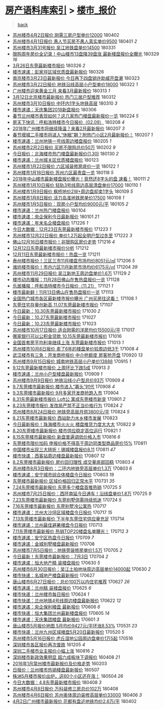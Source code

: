 [房产语料库索引](../../README.md)  > [楼市_报价](楼市_报价.md)
====
> [back](../README.md)

- [苏州楼市4月2日报价 刚需三房户型单价12000](http://jkwz.applinzi.com/ittc/7087272046168114182.html#%E8%8B%8F%E5%B7%9E%E6%A5%BC%E5%B8%824%E6%9C%882%E6%97%A5%E6%8A%A5%E4%BB%B7+%E5%88%9A%E9%9C%80%E4%B8%89%E6%88%BF%E6%88%B7%E5%9E%8B%E5%8D%95%E4%BB%B712000) 180402  
- [苏州楼市4月1日报价 愚人节买房不愚人真实单价9500](http://jkwz.applinzi.com/ittc/7086900732739716112.html#%E8%8B%8F%E5%B7%9E%E6%A5%BC%E5%B8%824%E6%9C%881%E6%97%A5%E6%8A%A5%E4%BB%B7+%E6%84%9A%E4%BA%BA%E8%8A%82%E4%B9%B0%E6%88%BF%E4%B8%8D%E6%84%9A%E4%BA%BA%E7%9C%9F%E5%AE%9E%E5%8D%95%E4%BB%B79500) 180401 *2* 
- [苏州楼市3月31号报价 吴江地铁盘单价14500](http://jkwz.applinzi.com/ittc/7086529583405073414.html#%E8%8B%8F%E5%B7%9E%E6%A5%BC%E5%B8%823%E6%9C%8831%E5%8F%B7%E6%8A%A5%E4%BB%B7+%E5%90%B4%E6%B1%9F%E5%9C%B0%E9%93%81%E7%9B%98%E5%8D%95%E4%BB%B714500) 180331  
- [限购周年房价全记录！中山楼市13盘降39盘涨 最新楼盘报价全曝光](http://jkwz.applinzi.com/ittc/7085954385064756230.html#%E9%99%90%E8%B4%AD%E5%91%A8%E5%B9%B4%E6%88%BF%E4%BB%B7%E5%85%A8%E8%AE%B0%E5%BD%95%EF%BC%81%E4%B8%AD%E5%B1%B1%E6%A5%BC%E5%B8%8213%E7%9B%98%E9%99%8D39%E7%9B%98%E6%B6%A8+%E6%9C%80%E6%96%B0%E6%A5%BC%E7%9B%98%E6%8A%A5%E4%BB%B7%E5%85%A8%E6%9B%9D%E5%85%89) 180329 *16* 
- [3月26日东莞最新楼市报价](http://jkwz.applinzi.com/ittc/7084714848149832720.html#3%E6%9C%8826%E6%97%A5%E4%B8%9C%E8%8E%9E%E6%9C%80%E6%96%B0%E6%A5%BC%E5%B8%82%E6%8A%A5%E4%BB%B7) 180326 *2* 
- [楼市速递：彭家坪区域优质盘最新报价](http://jkwz.applinzi.com/ittc/7084696344394728454.html#%E6%A5%BC%E5%B8%82%E9%80%9F%E9%80%92%EF%BC%9A%E5%BD%AD%E5%AE%B6%E5%9D%AA%E5%8C%BA%E5%9F%9F%E4%BC%98%E8%B4%A8%E7%9B%98%E6%9C%80%E6%96%B0%E6%8A%A5%E4%BB%B7) 180326  
- [南京楼市3月23日最新报价 今日再下四盘销许助威开盘潮](http://jkwz.applinzi.com/ittc/7083782197272380426.html#%E5%8D%97%E4%BA%AC%E6%A5%BC%E5%B8%823%E6%9C%8823%E6%97%A5%E6%9C%80%E6%96%B0%E6%8A%A5%E4%BB%B7+%E4%BB%8A%E6%97%A5%E5%86%8D%E4%B8%8B%E5%9B%9B%E7%9B%98%E9%94%80%E8%AE%B8%E5%8A%A9%E5%A8%81%E5%BC%80%E7%9B%98%E6%BD%AE) 180323  
- [苏州楼市3月22日报价 地铁沿线高层小户型单价18000](http://jkwz.applinzi.com/ittc/7083189279096570890.html#%E8%8B%8F%E5%B7%9E%E6%A5%BC%E5%B8%823%E6%9C%8822%E6%97%A5%E6%8A%A5%E4%BB%B7+%E5%9C%B0%E9%93%81%E6%B2%BF%E7%BA%BF%E9%AB%98%E5%B1%82%E5%B0%8F%E6%88%B7%E5%9E%8B%E5%8D%95%E4%BB%B718000) 180322 *1* 
- [广州楼市迎来黄金三月 来看3月最新报价](http://jkwz.applinzi.com/ittc/7079857154037384208.html#%E5%B9%BF%E5%B7%9E%E6%A5%BC%E5%B8%82%E8%BF%8E%E6%9D%A5%E9%BB%84%E9%87%91%E4%B8%89%E6%9C%88+%E6%9D%A5%E7%9C%8B3%E6%9C%88%E6%9C%80%E6%96%B0%E6%8A%A5%E4%BB%B7) 180313 *1* 
- [3月12日北京楼市最新报价 热门三居户型推荐](http://jkwz.applinzi.com/ittc/7079518444754306054.html#3%E6%9C%8812%E6%97%A5%E5%8C%97%E4%BA%AC%E6%A5%BC%E5%B8%82%E6%9C%80%E6%96%B0%E6%8A%A5%E4%BB%B7+%E7%83%AD%E9%97%A8%E4%B8%89%E5%B1%85%E6%88%B7%E5%9E%8B%E6%8E%A8%E8%8D%90) 180312  
- [苏州楼市3月10日报价 中环内1字头地铁高层](http://jkwz.applinzi.com/ittc/7078735905953416199.html#%E8%8B%8F%E5%B7%9E%E6%A5%BC%E5%B8%823%E6%9C%8810%E6%97%A5%E6%8A%A5%E4%BB%B7+%E4%B8%AD%E7%8E%AF%E5%86%851%E5%AD%97%E5%A4%B4%E5%9C%B0%E9%93%81%E9%AB%98%E5%B1%82) 180310 *3* 
- [楼市速递：天庆集团2018新盘报价](http://jkwz.applinzi.com/ittc/7077251411845055504.html#%E6%A5%BC%E5%B8%82%E9%80%9F%E9%80%92%EF%BC%9A%E5%A4%A9%E5%BA%86%E9%9B%86%E5%9B%A22018%E6%96%B0%E7%9B%98%E6%8A%A5%E4%BB%B7) 180306  
- [春节兰州楼市表现如何？这几家热门楼盘最新报价一览](http://jkwz.applinzi.com/ittc/7073694369846920208.html#%E6%98%A5%E8%8A%82%E5%85%B0%E5%B7%9E%E6%A5%BC%E5%B8%82%E8%A1%A8%E7%8E%B0%E5%A6%82%E4%BD%95%EF%BC%9F%E8%BF%99%E5%87%A0%E5%AE%B6%E7%83%AD%E9%97%A8%E6%A5%BC%E7%9B%98%E6%9C%80%E6%96%B0%E6%8A%A5%E4%BB%B7%E4%B8%80%E8%A7%88) 180224 *5* 
- [房天下快讯：呼和浩特楼市今日报价（02.09）](http://jkwz.applinzi.com/ittc/7067752790032385041.html#%E6%88%BF%E5%A4%A9%E4%B8%8B%E5%BF%AB%E8%AE%AF%EF%BC%9A%E5%91%BC%E5%92%8C%E6%B5%A9%E7%89%B9%E6%A5%BC%E5%B8%82%E4%BB%8A%E6%97%A5%E6%8A%A5%E4%BB%B7%EF%BC%8802.09%EF%BC%89) 180208 *4* 
- [2018年广州楼市将继续降温？来看2月最新报价](http://jkwz.applinzi.com/ittc/7067241034608542726.html#2018%E5%B9%B4%E5%B9%BF%E5%B7%9E%E6%A5%BC%E5%B8%82%E5%B0%86%E7%BB%A7%E7%BB%AD%E9%99%8D%E6%B8%A9%EF%BC%9F%E6%9D%A5%E7%9C%8B2%E6%9C%88%E6%9C%80%E6%96%B0%E6%8A%A5%E4%BB%B7) 180207 *3* 
- [春节增城二手楼市将进入“休眠”期？附热门小区2月最新报价！](http://jkwz.applinzi.com/ittc/7067228411334755335.html#%E6%98%A5%E8%8A%82%E5%A2%9E%E5%9F%8E%E4%BA%8C%E6%89%8B%E6%A5%BC%E5%B8%82%E5%B0%86%E8%BF%9B%E5%85%A5%E2%80%9C%E4%BC%91%E7%9C%A0%E2%80%9D%E6%9C%9F%EF%BC%9F%E9%99%84%E7%83%AD%E9%97%A8%E5%B0%8F%E5%8C%BA2%E6%9C%88%E6%9C%80%E6%96%B0%E6%8A%A5%E4%BB%B7%EF%BC%81) 180207 *1* 
- [楼市速递：兰州地铁一号线周边楼盘报价](http://jkwz.applinzi.com/ittc/7066516201809642513.html#%E6%A5%BC%E5%B8%82%E9%80%9F%E9%80%92%EF%BC%9A%E5%85%B0%E5%B7%9E%E5%9C%B0%E9%93%81%E4%B8%80%E5%8F%B7%E7%BA%BF%E5%91%A8%E8%BE%B9%E6%A5%BC%E7%9B%98%E6%8A%A5%E4%BB%B7) 180205 *1* 
- [苏州楼市2月2日报价 买房不限购总价50万](http://jkwz.applinzi.com/ittc/7065377796560258054.html#%E8%8B%8F%E5%B7%9E%E6%A5%BC%E5%B8%822%E6%9C%882%E6%97%A5%E6%8A%A5%E4%BB%B7+%E4%B9%B0%E6%88%BF%E4%B8%8D%E9%99%90%E8%B4%AD%E6%80%BB%E4%BB%B750%E4%B8%87) 180202 *9* 
- [今日报价：北海楼市热门楼盘最新报价(1.30)](http://jkwz.applinzi.com/ittc/7064154520873862154.html#%E4%BB%8A%E6%97%A5%E6%8A%A5%E4%BB%B7%EF%BC%9A%E5%8C%97%E6%B5%B7%E6%A5%BC%E5%B8%82%E7%83%AD%E9%97%A8%E6%A5%BC%E7%9B%98%E6%9C%80%E6%96%B0%E6%8A%A5%E4%BB%B7%281.30%29) 180130 *2* 
- [楼市速递：兰州城关区优质楼盘报价](http://jkwz.applinzi.com/ittc/7061687726846247952.html#%E6%A5%BC%E5%B8%82%E9%80%9F%E9%80%92%EF%BC%9A%E5%85%B0%E5%B7%9E%E5%9F%8E%E5%85%B3%E5%8C%BA%E4%BC%98%E8%B4%A8%E6%A5%BC%E7%9B%98%E6%8A%A5%E4%BB%B7) 180123  
- [苏州楼市1月22日报价 六区域装修房底价一览](http://jkwz.applinzi.com/ittc/7061304846936704010.html#%E8%8B%8F%E5%B7%9E%E6%A5%BC%E5%B8%821%E6%9C%8822%E6%97%A5%E6%8A%A5%E4%BB%B7+%E5%85%AD%E5%8C%BA%E5%9F%9F%E8%A3%85%E4%BF%AE%E6%88%BF%E5%BA%95%E4%BB%B7%E4%B8%80%E8%A7%88) 180122 *1* 
- [苏州楼市1月18日报价 苏州六区最贵盘一览](http://jkwz.applinzi.com/ittc/7059846696329020423.html#%E8%8B%8F%E5%B7%9E%E6%A5%BC%E5%B8%821%E6%9C%8818%E6%97%A5%E6%8A%A5%E4%BB%B7+%E8%8B%8F%E5%B7%9E%E5%85%AD%E5%8C%BA%E6%9C%80%E8%B4%B5%E7%9B%98%E4%B8%80%E8%A7%88) 180118 *5* 
- [2018年中山楼市最新楼盘报价曝光！竟然还8字头的盘 速看！](http://jkwz.applinzi.com/ittc/7057305142209020944.html#2018%E5%B9%B4%E4%B8%AD%E5%B1%B1%E6%A5%BC%E5%B8%82%E6%9C%80%E6%96%B0%E6%A5%BC%E7%9B%98%E6%8A%A5%E4%BB%B7%E6%9B%9D%E5%85%89%EF%BC%81%E7%AB%9F%E7%84%B6%E8%BF%988%E5%AD%97%E5%A4%B4%E7%9A%84%E7%9B%98+%E9%80%9F%E7%9C%8B%EF%BC%81) 180111 *2* 
- [苏州楼市1月10日报价 轻轨3号线周边高层清盘单价17000](http://jkwz.applinzi.com/ittc/7056840795871511568.html#%E8%8B%8F%E5%B7%9E%E6%A5%BC%E5%B8%821%E6%9C%8810%E6%97%A5%E6%8A%A5%E4%BB%B7+%E8%BD%BB%E8%BD%A83%E5%8F%B7%E7%BA%BF%E5%91%A8%E8%BE%B9%E9%AB%98%E5%B1%82%E6%B8%85%E7%9B%98%E5%8D%95%E4%BB%B717000) 180110 *1* 
- [苏州楼市1月9日报价 枫桥地价2W+周边盘却卖1字头](http://jkwz.applinzi.com/ittc/7056488926548591623.html#%E8%8B%8F%E5%B7%9E%E6%A5%BC%E5%B8%821%E6%9C%889%E6%97%A5%E6%8A%A5%E4%BB%B7+%E6%9E%AB%E6%A1%A5%E5%9C%B0%E4%BB%B72W%2B%E5%91%A8%E8%BE%B9%E7%9B%98%E5%8D%B4%E5%8D%961%E5%AD%97%E5%A4%B4) 180109 *5* 
- [苏州楼市1月8日报价 活力岛准地铁房单价17500](http://jkwz.applinzi.com/ittc/7056105779797427210.html#%E8%8B%8F%E5%B7%9E%E6%A5%BC%E5%B8%821%E6%9C%888%E6%97%A5%E6%8A%A5%E4%BB%B7+%E6%B4%BB%E5%8A%9B%E5%B2%9B%E5%87%86%E5%9C%B0%E9%93%81%E6%88%BF%E5%8D%95%E4%BB%B717500) 180108 *1* 
- [苏州楼市1月5日报价：现房小户型均价9000元/平](http://jkwz.applinzi.com/ittc/7054988928497484817.html#%E8%8B%8F%E5%B7%9E%E6%A5%BC%E5%B8%821%E6%9C%885%E6%97%A5%E6%8A%A5%E4%BB%B7%EF%BC%9A%E7%8E%B0%E6%88%BF%E5%B0%8F%E6%88%B7%E5%9E%8B%E5%9D%87%E4%BB%B79000%E5%85%83%2F%E5%B9%B3) 180105 *2* 
- [楼市速递：兰州热门楼盘报价](http://jkwz.applinzi.com/ittc/7054615870955848715.html#%E6%A5%BC%E5%B8%82%E9%80%9F%E9%80%92%EF%BC%9A%E5%85%B0%E5%B7%9E%E7%83%AD%E9%97%A8%E6%A5%BC%E7%9B%98%E6%8A%A5%E4%BB%B7) 180104  
- [楼市速递：央企保利今日最新报价](http://jkwz.applinzi.com/ittc/7053450130475189254.html#%E6%A5%BC%E5%B8%82%E9%80%9F%E9%80%92%EF%BC%9A%E5%A4%AE%E4%BC%81%E4%BF%9D%E5%88%A9%E4%BB%8A%E6%97%A5%E6%9C%80%E6%96%B0%E6%8A%A5%E4%BB%B7) 180101 *21* 
- [楼市速递：年末名企楼盘报价](http://jkwz.applinzi.com/ittc/7051275266200962065.html#%E6%A5%BC%E5%B8%82%E9%80%9F%E9%80%92%EF%BC%9A%E5%B9%B4%E6%9C%AB%E5%90%8D%E4%BC%81%E6%A5%BC%E7%9B%98%E6%8A%A5%E4%BB%B7) 171226 *1* 
- [今日大数据：12月23日东莞最新楼市报价](http://jkwz.applinzi.com/ittc/7050192708960781329.html#%E4%BB%8A%E6%97%A5%E5%A4%A7%E6%95%B0%E6%8D%AE%EF%BC%9A12%E6%9C%8823%E6%97%A5%E4%B8%9C%E8%8E%9E%E6%9C%80%E6%96%B0%E6%A5%BC%E5%B8%82%E6%8A%A5%E4%BB%B7) 171223 *1* 
- [苏州楼市12月22日报价 单价1.2万起全明户型过冬至](http://jkwz.applinzi.com/ittc/7049792213448393744.html#%E8%8B%8F%E5%B7%9E%E6%A5%BC%E5%B8%8212%E6%9C%8822%E6%97%A5%E6%8A%A5%E4%BB%B7+%E5%8D%95%E4%BB%B71.2%E4%B8%87%E8%B5%B7%E5%85%A8%E6%98%8E%E6%88%B7%E5%9E%8B%E8%BF%87%E5%86%AC%E8%87%B3) 171222 *3* 
- [佛山12月16日楼市报价！非限购区房价走势](http://jkwz.applinzi.com/ittc/7047603752641496080.html#%E4%BD%9B%E5%B1%B112%E6%9C%8816%E6%97%A5%E6%A5%BC%E5%B8%82%E6%8A%A5%E4%BB%B7%EF%BC%81%E9%9D%9E%E9%99%90%E8%B4%AD%E5%8C%BA%E6%88%BF%E4%BB%B7%E8%B5%B0%E5%8A%BF) 171216 *4* 
- [12月12日东莞最新楼市报价分析](http://jkwz.applinzi.com/ittc/7046130238281483280.html#12%E6%9C%8812%E6%97%A5%E4%B8%9C%E8%8E%9E%E6%9C%80%E6%96%B0%E6%A5%BC%E5%B8%82%E6%8A%A5%E4%BB%B7%E5%88%86%E6%9E%90) 171212  
- [12月11日东莞最新楼市报价！热盘一览](http://jkwz.applinzi.com/ittc/7045747010752218129.html#12%E6%9C%8811%E6%97%A5%E4%B8%9C%E8%8E%9E%E6%9C%80%E6%96%B0%E6%A5%BC%E5%B8%82%E6%8A%A5%E4%BB%B7%EF%BC%81%E7%83%AD%E7%9B%98%E4%B8%80%E8%A7%88) 171211  
- [泰州楼市报价！三区三市11月楼盘市场均价8051元/㎡](http://jkwz.applinzi.com/ittc/7043891867786150929.html#%E6%B3%B0%E5%B7%9E%E6%A5%BC%E5%B8%82%E6%8A%A5%E4%BB%B7%EF%BC%81%E4%B8%89%E5%8C%BA%E4%B8%89%E5%B8%8211%E6%9C%88%E6%A5%BC%E7%9B%98%E5%B8%82%E5%9C%BA%E5%9D%87%E4%BB%B78051%E5%85%83%2F%E3%8E%A1) 171206 *5* 
- [潍坊楼市报价！市内六区11月新房市场均价6175元/㎡](http://jkwz.applinzi.com/ittc/7043139533170803729.html#%E6%BD%8D%E5%9D%8A%E6%A5%BC%E5%B8%82%E6%8A%A5%E4%BB%B7%EF%BC%81%E5%B8%82%E5%86%85%E5%85%AD%E5%8C%BA11%E6%9C%88%E6%96%B0%E6%88%BF%E5%B8%82%E5%9C%BA%E5%9D%87%E4%BB%B76175%E5%85%83%2F%E3%8E%A1) 171204 *39* 
- [苏州楼市11月29日报价 吴江新地王周边盘单价1.6万](http://jkwz.applinzi.com/ittc/7041255546106151953.html#%E8%8B%8F%E5%B7%9E%E6%A5%BC%E5%B8%8211%E6%9C%8829%E6%97%A5%E6%8A%A5%E4%BB%B7+%E5%90%B4%E6%B1%9F%E6%96%B0%E5%9C%B0%E7%8E%8B%E5%91%A8%E8%BE%B9%E7%9B%98%E5%8D%95%E4%BB%B71.6%E4%B8%87) 171129 *2* 
- [楼市动态播报：11月28日佛山在售热盘报价一览](http://jkwz.applinzi.com/ittc/7040900535534748688.html#%E6%A5%BC%E5%B8%82%E5%8A%A8%E6%80%81%E6%92%AD%E6%8A%A5%EF%BC%9A11%E6%9C%8828%E6%97%A5%E4%BD%9B%E5%B1%B1%E5%9C%A8%E5%94%AE%E7%83%AD%E7%9B%98%E6%8A%A5%E4%BB%B7%E4%B8%80%E8%A7%88) 171128  
- [乐居播报：呼和浩特楼市今日报价（11.21）](http://jkwz.applinzi.com/ittc/7038299876822090768.html#%E4%B9%90%E5%B1%85%E6%92%AD%E6%8A%A5%EF%BC%9A%E5%91%BC%E5%92%8C%E6%B5%A9%E7%89%B9%E6%A5%BC%E5%B8%82%E4%BB%8A%E6%97%A5%E6%8A%A5%E4%BB%B7%EF%BC%8811.21%EF%BC%89) 171121 *1* 
- [楼市最新鲜！11月13日佛山在售热盘报价一览](http://jkwz.applinzi.com/ittc/7035334297634997264.html#%E6%A5%BC%E5%B8%82%E6%9C%80%E6%96%B0%E9%B2%9C%EF%BC%8111%E6%9C%8813%E6%97%A5%E4%BD%9B%E5%B1%B1%E5%9C%A8%E5%94%AE%E7%83%AD%E7%9B%98%E6%8A%A5%E4%BB%B7%E4%B8%80%E8%A7%88) 171113  
- [全国热门城市各区最新楼市报价曝光 广州买房往这看！](http://jkwz.applinzi.com/ittc/7033474952567718929.html#%E5%85%A8%E5%9B%BD%E7%83%AD%E9%97%A8%E5%9F%8E%E5%B8%82%E5%90%84%E5%8C%BA%E6%9C%80%E6%96%B0%E6%A5%BC%E5%B8%82%E6%8A%A5%E4%BB%B7%E6%9B%9D%E5%85%89+%E5%B9%BF%E5%B7%9E%E4%B9%B0%E6%88%BF%E5%BE%80%E8%BF%99%E7%9C%8B%EF%BC%81) 171108 *1* 
- [东莞住宅存量创新高 11.07东莞最新楼市报价](http://jkwz.applinzi.com/ittc/7033151342615462928.html#%E4%B8%9C%E8%8E%9E%E4%BD%8F%E5%AE%85%E5%AD%98%E9%87%8F%E5%88%9B%E6%96%B0%E9%AB%98+11.07%E4%B8%9C%E8%8E%9E%E6%9C%80%E6%96%B0%E6%A5%BC%E5%B8%82%E6%8A%A5%E4%BB%B7) 171107  
- [今日最新：10.30东莞最新楼市报价](http://jkwz.applinzi.com/ittc/7030275655340655632.html#%E4%BB%8A%E6%97%A5%E6%9C%80%E6%96%B0%EF%BC%9A10.30%E4%B8%9C%E8%8E%9E%E6%9C%80%E6%96%B0%E6%A5%BC%E5%B8%82%E6%8A%A5%E4%BB%B7) 171030 *2* 
- [今日最新：10.27东莞最新楼市报价](http://jkwz.applinzi.com/ittc/7029052611418915856.html#%E4%BB%8A%E6%97%A5%E6%9C%80%E6%96%B0%EF%BC%9A10.27%E4%B8%9C%E8%8E%9E%E6%9C%80%E6%96%B0%E6%A5%BC%E5%B8%82%E6%8A%A5%E4%BB%B7) 171027  
- [今日最新：10.23东莞最新楼市报价](http://jkwz.applinzi.com/ittc/7027578092426626064.html#%E4%BB%8A%E6%97%A5%E6%9C%80%E6%96%B0%EF%BC%9A10.23%E4%B8%9C%E8%8E%9E%E6%9C%80%E6%96%B0%E6%A5%BC%E5%B8%82%E6%8A%A5%E4%BB%B7) 171023  
- [苏州楼市10月17日报价 适合刚需的洋房均价15500元/平](http://jkwz.applinzi.com/ittc/7025302746293601296.html#%E8%8B%8F%E5%B7%9E%E6%A5%BC%E5%B8%8210%E6%9C%8817%E6%97%A5%E6%8A%A5%E4%BB%B7+%E9%80%82%E5%90%88%E5%88%9A%E9%9C%80%E7%9A%84%E6%B4%8B%E6%88%BF%E5%9D%87%E4%BB%B715500%E5%85%83%2F%E5%B9%B3) 171017  
- [哪家银行可以公积金贷款 10.15东莞最新楼市报价](http://jkwz.applinzi.com/ittc/7024973689014191120.html#%E5%93%AA%E5%AE%B6%E9%93%B6%E8%A1%8C%E5%8F%AF%E4%BB%A5%E5%85%AC%E7%A7%AF%E9%87%91%E8%B4%B7%E6%AC%BE+10.15%E4%B8%9C%E8%8E%9E%E6%9C%80%E6%96%B0%E6%A5%BC%E5%B8%82%E6%8A%A5%E4%BB%B7) 171016  
- [全国首套房平均利率继续上涨 东莞最新楼市报价](http://jkwz.applinzi.com/ittc/7023878516049970192.html#%E5%85%A8%E5%9B%BD%E9%A6%96%E5%A5%97%E6%88%BF%E5%B9%B3%E5%9D%87%E5%88%A9%E7%8E%87%E7%BB%A7%E7%BB%AD%E4%B8%8A%E6%B6%A8+%E4%B8%9C%E8%8E%9E%E6%9C%80%E6%96%B0%E6%A5%BC%E5%B8%82%E6%8A%A5%E4%BB%B7) 171013 *1* 
- [苏州楼市10月8日报价 卖了6年的楼盘单价较周边低3千](http://jkwz.applinzi.com/ittc/7021958510613627921.html#%E8%8B%8F%E5%B7%9E%E6%A5%BC%E5%B8%8210%E6%9C%888%E6%97%A5%E6%8A%A5%E4%BB%B7+%E5%8D%96%E4%BA%866%E5%B9%B4%E7%9A%84%E6%A5%BC%E7%9B%98%E5%8D%95%E4%BB%B7%E8%BE%83%E5%91%A8%E8%BE%B9%E4%BD%8E3%E5%8D%83) 171008 *4* 
- [武汉楼市有三急：开发商抢报价 中介抢额度 房客抢开盘](http://jkwz.applinzi.com/ittc/7015389406163371024.html#%E6%AD%A6%E6%B1%89%E6%A5%BC%E5%B8%82%E6%9C%89%E4%B8%89%E6%80%A5%EF%BC%9A%E5%BC%80%E5%8F%91%E5%95%86%E6%8A%A2%E6%8A%A5%E4%BB%B7+%E4%B8%AD%E4%BB%8B%E6%8A%A2%E9%A2%9D%E5%BA%A6+%E6%88%BF%E5%AE%A2%E6%8A%A2%E5%BC%80%E7%9B%98) 170920 *13* 
- [苏州楼市9月15日报价 城南地铁高层小户单价13888](http://jkwz.applinzi.com/ittc/7013424141015974929.html#%E8%8B%8F%E5%B7%9E%E6%A5%BC%E5%B8%829%E6%9C%8815%E6%97%A5%E6%8A%A5%E4%BB%B7+%E5%9F%8E%E5%8D%97%E5%9C%B0%E9%93%81%E9%AB%98%E5%B1%82%E5%B0%8F%E6%88%B7%E5%8D%95%E4%BB%B713888) 170915 *1* 
- [9.12东莞最新楼市报价 上周环比下跌5成](http://jkwz.applinzi.com/ittc/7012724451400221712.html#9.12%E4%B8%9C%E8%8E%9E%E6%9C%80%E6%96%B0%E6%A5%BC%E5%B8%82%E6%8A%A5%E4%BB%B7+%E4%B8%8A%E5%91%A8%E7%8E%AF%E6%AF%94%E4%B8%8B%E8%B7%8C5%E6%88%90) 170913 *3* 
- [楼市速递：兰州小户型楼盘最新报价](http://jkwz.applinzi.com/ittc/7011211981670056976.html#%E6%A5%BC%E5%B8%82%E9%80%9F%E9%80%92%EF%BC%9A%E5%85%B0%E5%B7%9E%E5%B0%8F%E6%88%B7%E5%9E%8B%E6%A5%BC%E7%9B%98%E6%9C%80%E6%96%B0%E6%8A%A5%E4%BB%B7) 170909 *1* 
- [苏州楼市9月9日报价 地铁沿线小户型总价93万](http://jkwz.applinzi.com/ittc/7011197847574414352.html#%E8%8B%8F%E5%B7%9E%E6%A5%BC%E5%B8%829%E6%9C%889%E6%97%A5%E6%8A%A5%E4%BB%B7+%E5%9C%B0%E9%93%81%E6%B2%BF%E7%BA%BF%E5%B0%8F%E6%88%B7%E5%9E%8B%E6%80%BB%E4%BB%B793%E4%B8%87) 170909 *4* 
- [9.7东莞楼市最新报价 楼市进入“寡头”时代](http://jkwz.applinzi.com/ittc/7010879340555011088.html#9.7%E4%B8%9C%E8%8E%9E%E6%A5%BC%E5%B8%82%E6%9C%80%E6%96%B0%E6%8A%A5%E4%BB%B7+%E6%A5%BC%E5%B8%82%E8%BF%9B%E5%85%A5%E2%80%9C%E5%AF%A1%E5%A4%B4%E2%80%9D%E6%97%B6%E4%BB%A3) 170908 *4* 
- [9.3东莞楼市最新报价 9月多家开发商抢跑入市](http://jkwz.applinzi.com/ittc/7009389742876263440.html#9.3%E4%B8%9C%E8%8E%9E%E6%A5%BC%E5%B8%82%E6%9C%80%E6%96%B0%E6%8A%A5%E4%BB%B7+9%E6%9C%88%E5%A4%9A%E5%AE%B6%E5%BC%80%E5%8F%91%E5%95%86%E6%8A%A2%E8%B7%91%E5%85%A5%E5%B8%82) 170904  
- [8.31东莞最新楼市报价 Loft公 寓成东莞楼市新宠](http://jkwz.applinzi.com/ittc/7008283600368436240.html#8.31%E4%B8%9C%E8%8E%9E%E6%9C%80%E6%96%B0%E6%A5%BC%E5%B8%82%E6%8A%A5%E4%BB%B7+Loft%E5%85%AC+%E5%AF%93%E6%88%90%E4%B8%9C%E8%8E%9E%E6%A5%BC%E5%B8%82%E6%96%B0%E5%AE%A0) 170901 *2* 
- [8.23东莞楼市报价 发改局严禁不正当价格行为](http://jkwz.applinzi.com/ittc/7005300032415466512.html#8.23%E4%B8%9C%E8%8E%9E%E6%A5%BC%E5%B8%82%E6%8A%A5%E4%BB%B7+%E5%8F%91%E6%94%B9%E5%B1%80%E4%B8%A5%E7%A6%81%E4%B8%8D%E6%AD%A3%E5%BD%93%E4%BB%B7%E6%A0%BC%E8%A1%8C%E4%B8%BA) 170824 *2* 
- [苏州楼市8月24日报价 地铁旁高层月供3800元/平](http://jkwz.applinzi.com/ittc/7005260620457575440.html#%E8%8B%8F%E5%B7%9E%E6%A5%BC%E5%B8%828%E6%9C%8824%E6%97%A5%E6%8A%A5%E4%BB%B7+%E5%9C%B0%E9%93%81%E6%97%81%E9%AB%98%E5%B1%82%E6%9C%88%E4%BE%9B3800%E5%85%83%2F%E5%B9%B3) 170824 *5* 
- [8.21东莞楼市最新报价 西站助力水乡楼市发展](http://jkwz.applinzi.com/ittc/7004937724170339345.html#8.21%E4%B8%9C%E8%8E%9E%E6%A5%BC%E5%B8%82%E6%9C%80%E6%96%B0%E6%8A%A5%E4%BB%B7+%E8%A5%BF%E7%AB%99%E5%8A%A9%E5%8A%9B%E6%B0%B4%E4%B9%A1%E6%A5%BC%E5%B8%82%E5%8F%91%E5%B1%95) 170823  
- [今日最新报价！珠海楼市火火火 楼盘推货力度大大大](http://jkwz.applinzi.com/ittc/7004533618234622993.html#%E4%BB%8A%E6%97%A5%E6%9C%80%E6%96%B0%E6%8A%A5%E4%BB%B7%EF%BC%81%E7%8F%A0%E6%B5%B7%E6%A5%BC%E5%B8%82%E7%81%AB%E7%81%AB%E7%81%AB+%E6%A5%BC%E7%9B%98%E6%8E%A8%E8%B4%A7%E5%8A%9B%E5%BA%A6%E5%A4%A7%E5%A4%A7%E5%A4%A7) 170822 *9* 
- [8.20东莞楼市最新报价 楼市供应稳定高位运行](http://jkwz.applinzi.com/ittc/7004201943885677584.html#8.20%E4%B8%9C%E8%8E%9E%E6%A5%BC%E5%B8%82%E6%9C%80%E6%96%B0%E6%8A%A5%E4%BB%B7+%E6%A5%BC%E5%B8%82%E4%BE%9B%E5%BA%94%E7%A8%B3%E5%AE%9A%E9%AB%98%E4%BD%8D%E8%BF%90%E8%A1%8C) 170821 *1* 
- [8.15东莞楼市最新报价 新盘普遍调低价格入市](http://jkwz.applinzi.com/ittc/7002336241293722640.html#8.15%E4%B8%9C%E8%8E%9E%E6%A5%BC%E5%B8%82%E6%9C%80%E6%96%B0%E6%8A%A5%E4%BB%B7+%E6%96%B0%E7%9B%98%E6%99%AE%E9%81%8D%E8%B0%83%E4%BD%8E%E4%BB%B7%E6%A0%BC%E5%85%A5%E5%B8%82) 170816 *6* 
- [东莞楼市限价加码 申报价格不得高于周边同类型商品房价15%](http://jkwz.applinzi.com/ittc/7000572525069992977.html#%E4%B8%9C%E8%8E%9E%E6%A5%BC%E5%B8%82%E9%99%90%E4%BB%B7%E5%8A%A0%E7%A0%81+%E7%94%B3%E6%8A%A5%E4%BB%B7%E6%A0%BC%E4%B8%8D%E5%BE%97%E9%AB%98%E4%BA%8E%E5%91%A8%E8%BE%B9%E5%90%8C%E7%B1%BB%E5%9E%8B%E5%95%86%E5%93%81%E6%88%BF%E4%BB%B715%25) 170811  
- [中国楼市出现三大转折！锡城楼盘报价8.11](http://jkwz.applinzi.com/ittc/7000328996280337425.html#%E4%B8%AD%E5%9B%BD%E6%A5%BC%E5%B8%82%E5%87%BA%E7%8E%B0%E4%B8%89%E5%A4%A7%E8%BD%AC%E6%8A%98%EF%BC%81%E9%94%A1%E5%9F%8E%E6%A5%BC%E7%9B%98%E6%8A%A5%E4%BB%B78.11) 170811 *47* 
- [楼市快递：西客站周边楼盘最新报价](http://jkwz.applinzi.com/ittc/6998951063015916561.html#%E6%A5%BC%E5%B8%82%E5%BF%AB%E9%80%92%EF%BC%9A%E8%A5%BF%E5%AE%A2%E7%AB%99%E5%91%A8%E8%BE%B9%E6%A5%BC%E7%9B%98%E6%9C%80%E6%96%B0%E6%8A%A5%E4%BB%B7) 170807 *12* 
- [8.2东莞楼市最新报价 房价回归理性 成交量底部回稳](http://jkwz.applinzi.com/ittc/6997532286277649424.html#8.2%E4%B8%9C%E8%8E%9E%E6%A5%BC%E5%B8%82%E6%9C%80%E6%96%B0%E6%8A%A5%E4%BB%B7+%E6%88%BF%E4%BB%B7%E5%9B%9E%E5%BD%92%E7%90%86%E6%80%A7+%E6%88%90%E4%BA%A4%E9%87%8F%E5%BA%95%E9%83%A8%E5%9B%9E%E7%A8%B3) 170803 *4* 
- [苏州楼市8月3日报价：二环内地铁旁高层单价1.3万](http://jkwz.applinzi.com/ittc/6997490994193630225.html#%E8%8B%8F%E5%B7%9E%E6%A5%BC%E5%B8%828%E6%9C%883%E6%97%A5%E6%8A%A5%E4%BB%B7%EF%BC%9A%E4%BA%8C%E7%8E%AF%E5%86%85%E5%9C%B0%E9%93%81%E6%97%81%E9%AB%98%E5%B1%82%E5%8D%95%E4%BB%B71.3%E4%B8%87) 170803 *6* 
- [楼市速递：安宁城市综合体楼盘今日报价](http://jkwz.applinzi.com/ittc/6997489666046297104.html#%E6%A5%BC%E5%B8%82%E9%80%9F%E9%80%92%EF%BC%9A%E5%AE%89%E5%AE%81%E5%9F%8E%E5%B8%82%E7%BB%BC%E5%90%88%E4%BD%93%E6%A5%BC%E7%9B%98%E4%BB%8A%E6%97%A5%E6%8A%A5%E4%BB%B7) 170803 *19* 
- [东莞楼市最新报价 区域价格回归正常水平](http://jkwz.applinzi.com/ittc/6996493343700550672.html#%E4%B8%9C%E8%8E%9E%E6%A5%BC%E5%B8%82%E6%9C%80%E6%96%B0%E6%8A%A5%E4%BB%B7+%E5%8C%BA%E5%9F%9F%E4%BB%B7%E6%A0%BC%E5%9B%9E%E5%BD%92%E6%AD%A3%E5%B8%B8%E6%B0%B4%E5%B9%B3) 170731 *35* 
- [7.24东莞楼市最新报价 东莞多个楼盘首推热销](http://jkwz.applinzi.com/ittc/6994198224280486929.html#7.24%E4%B8%9C%E8%8E%9E%E6%A5%BC%E5%B8%82%E6%9C%80%E6%96%B0%E6%8A%A5%E4%BB%B7+%E4%B8%9C%E8%8E%9E%E5%A4%9A%E4%B8%AA%E6%A5%BC%E7%9B%98%E9%A6%96%E6%8E%A8%E7%83%AD%E9%94%80) 170725 *5* 
- [苏州楼市7月25日报价：西环南延今日通车！沿线盘单价1.8万](http://jkwz.applinzi.com/ittc/6994127374558692368.html#%E8%8B%8F%E5%B7%9E%E6%A5%BC%E5%B8%827%E6%9C%8825%E6%97%A5%E6%8A%A5%E4%BB%B7%EF%BC%9A%E8%A5%BF%E7%8E%AF%E5%8D%97%E5%BB%B6%E4%BB%8A%E6%97%A5%E9%80%9A%E8%BD%A6%EF%BC%81%E6%B2%BF%E7%BA%BF%E7%9B%98%E5%8D%95%E4%BB%B71.8%E4%B8%87) 170725 *9* 
- [7.23东莞楼市最新报价 东莞别墅供需持续低迷](http://jkwz.applinzi.com/ittc/6993819857622402064.html#7.23%E4%B8%9C%E8%8E%9E%E6%A5%BC%E5%B8%82%E6%9C%80%E6%96%B0%E6%8A%A5%E4%BB%B7+%E4%B8%9C%E8%8E%9E%E5%88%AB%E5%A2%85%E4%BE%9B%E9%9C%80%E6%8C%81%E7%BB%AD%E4%BD%8E%E8%BF%B7) 170724 *5* 
- [7.16东莞楼市最新报价 东莞别墅冷公寓热](http://jkwz.applinzi.com/ittc/6991214636740133904.html#7.16%E4%B8%9C%E8%8E%9E%E6%A5%BC%E5%B8%82%E6%9C%80%E6%96%B0%E6%8A%A5%E4%BB%B7+%E4%B8%9C%E8%8E%9E%E5%88%AB%E5%A2%85%E5%86%B7%E5%85%AC%E5%AF%93%E7%83%AD) 170717  
- [楼市速递：兰州大沙坪区域楼盘今日报价](http://jkwz.applinzi.com/ittc/6991179736515347473.html#%E6%A5%BC%E5%B8%82%E9%80%9F%E9%80%92%EF%BC%9A%E5%85%B0%E5%B7%9E%E5%A4%A7%E6%B2%99%E5%9D%AA%E5%8C%BA%E5%9F%9F%E6%A5%BC%E7%9B%98%E4%BB%8A%E6%97%A5%E6%8A%A5%E4%BB%B7) 170717 *15* 
- [7.13东莞楼市最新报价 下半年东莞住宅供应量充足](http://jkwz.applinzi.com/ittc/6990114372536763408.html#7.13%E4%B8%9C%E8%8E%9E%E6%A5%BC%E5%B8%82%E6%9C%80%E6%96%B0%E6%8A%A5%E4%BB%B7+%E4%B8%8B%E5%8D%8A%E5%B9%B4%E4%B8%9C%E8%8E%9E%E4%BD%8F%E5%AE%85%E4%BE%9B%E5%BA%94%E9%87%8F%E5%85%85%E8%B6%B3) 170714  
- [楼市速递：兰州最佳避暑楼盘今日报价](http://jkwz.applinzi.com/ittc/6989690784906216464.html#%E6%A5%BC%E5%B8%82%E9%80%9F%E9%80%92%EF%BC%9A%E5%85%B0%E5%B7%9E%E6%9C%80%E4%BD%B3%E9%81%BF%E6%9A%91%E6%A5%BC%E7%9B%98%E4%BB%8A%E6%97%A5%E6%8A%A5%E4%BB%B7) 170713  
- [7.11东莞楼市最新报价 热销TOP20楼盘名单曝光！](http://jkwz.applinzi.com/ittc/6989362743243965456.html#7.11%E4%B8%9C%E8%8E%9E%E6%A5%BC%E5%B8%82%E6%9C%80%E6%96%B0%E6%8A%A5%E4%BB%B7+%E7%83%AD%E9%94%80TOP20%E6%A5%BC%E7%9B%98%E5%90%8D%E5%8D%95%E6%9B%9D%E5%85%89%EF%BC%81) 170712 *3* 
- [楼市速递：安宁区热盘今日报价](http://jkwz.applinzi.com/ittc/6988272022118204432.html#%E6%A5%BC%E5%B8%82%E9%80%9F%E9%80%92%EF%BC%9A%E5%AE%89%E5%AE%81%E5%8C%BA%E7%83%AD%E7%9B%98%E4%BB%8A%E6%97%A5%E6%8A%A5%E4%BB%B7) 170709 *7* 
- [楼市速递：金城别墅楼盘最新报价](http://jkwz.applinzi.com/ittc/6987796026952778768.html#%E6%A5%BC%E5%B8%82%E9%80%9F%E9%80%92%EF%BC%9A%E9%87%91%E5%9F%8E%E5%88%AB%E5%A2%85%E6%A5%BC%E7%9B%98%E6%9C%80%E6%96%B0%E6%8A%A5%E4%BB%B7) 170708  
- [苏州楼市7月5日报价：地铁旁装修房单价1.5万](http://jkwz.applinzi.com/ittc/6986705937845715985.html#%E8%8B%8F%E5%B7%9E%E6%A5%BC%E5%B8%827%E6%9C%885%E6%97%A5%E6%8A%A5%E4%BB%B7%EF%BC%9A%E5%9C%B0%E9%93%81%E6%97%81%E8%A3%85%E4%BF%AE%E6%88%BF%E5%8D%95%E4%BB%B71.5%E4%B8%87) 170705 *2* 
- [今日最新！东莞楼市最新报价：7月3日](http://jkwz.applinzi.com/ittc/6986414359012967429.html#%E4%BB%8A%E6%97%A5%E6%9C%80%E6%96%B0%EF%BC%81%E4%B8%9C%E8%8E%9E%E6%A5%BC%E5%B8%82%E6%9C%80%E6%96%B0%E6%8A%A5%E4%BB%B7%EF%BC%9A7%E6%9C%883%E6%97%A5) 170704 *2* 
- [楼市速递：恒大地产精 装楼盘报价](http://jkwz.applinzi.com/ittc/6984869514242950148.html#%E6%A5%BC%E5%B8%82%E9%80%9F%E9%80%92%EF%BC%9A%E6%81%92%E5%A4%A7%E5%9C%B0%E4%BA%A7%E7%B2%BE+%E8%A3%85%E6%A5%BC%E7%9B%98%E6%8A%A5%E4%BB%B7) 170630 *5* 
- [苏州楼市6月30日报价：吴江土拍地块周边高层单价14000起](http://jkwz.applinzi.com/ittc/6984850645033944068.html#%E8%8B%8F%E5%B7%9E%E6%A5%BC%E5%B8%826%E6%9C%8830%E6%97%A5%E6%8A%A5%E4%BB%B7%EF%BC%9A%E5%90%B4%E6%B1%9F%E5%9C%9F%E6%8B%8D%E5%9C%B0%E5%9D%97%E5%91%A8%E8%BE%B9%E9%AB%98%E5%B1%82%E5%8D%95%E4%BB%B714000%E8%B5%B7) 170630 *2* 
- [楼市快递：名城地产楼盘最新报价](http://jkwz.applinzi.com/ittc/6983924286145168389.html#%E6%A5%BC%E5%B8%82%E5%BF%AB%E9%80%92%EF%BC%9A%E5%90%8D%E5%9F%8E%E5%9C%B0%E4%BA%A7%E6%A5%BC%E7%9B%98%E6%9C%80%E6%96%B0%E6%8A%A5%E4%BB%B7) 170627  
- [唐山楼市6月27日报价：总价100万以内住宅推荐](http://jkwz.applinzi.com/ittc/6983772238191789061.html#%E5%94%90%E5%B1%B1%E6%A5%BC%E5%B8%826%E6%9C%8827%E6%97%A5%E6%8A%A5%E4%BB%B7%EF%BC%9A%E6%80%BB%E4%BB%B7100%E4%B8%87%E4%BB%A5%E5%86%85%E4%BD%8F%E5%AE%85%E6%8E%A8%E8%8D%90) 170627 *26* 
- [楼市速递：兰州精 装楼盘报价](http://jkwz.applinzi.com/ittc/6982997262371128324.html#%E6%A5%BC%E5%B8%82%E9%80%9F%E9%80%92%EF%BC%9A%E5%85%B0%E5%B7%9E%E7%B2%BE+%E8%A3%85%E6%A5%BC%E7%9B%98%E6%8A%A5%E4%BB%B7) 170625 *6* 
- [楼市快递：兰州楼市每日报价](http://jkwz.applinzi.com/ittc/6982642103262643204.html#%E6%A5%BC%E5%B8%82%E5%BF%AB%E9%80%92%EF%BC%9A%E5%85%B0%E5%B7%9E%E6%A5%BC%E5%B8%82%E6%AF%8F%E6%97%A5%E6%8A%A5%E4%BB%B7) 170624 *1* 
- [楼市快递：兰州地铁4号线周边楼盘最新报价](http://jkwz.applinzi.com/ittc/6981908426383688708.html#%E6%A5%BC%E5%B8%82%E5%BF%AB%E9%80%92%EF%BC%9A%E5%85%B0%E5%B7%9E%E5%9C%B0%E9%93%814%E5%8F%B7%E7%BA%BF%E5%91%A8%E8%BE%B9%E6%A5%BC%E7%9B%98%E6%9C%80%E6%96%B0%E6%8A%A5%E4%BB%B7) 170622 *12* 
- [楼市速递：央企保利楼盘 最新报价](http://jkwz.applinzi.com/ittc/6975967105902969861.html#%E6%A5%BC%E5%B8%82%E9%80%9F%E9%80%92%EF%BC%9A%E5%A4%AE%E4%BC%81%E4%BF%9D%E5%88%A9%E6%A5%BC%E7%9B%98+%E6%9C%80%E6%96%B0%E6%8A%A5%E4%BB%B7) 170606 *6* 
- [楼市快递：恒大集团兰州最新楼盘报价](http://jkwz.applinzi.com/ittc/6975599778904687621.html#%E6%A5%BC%E5%B8%82%E5%BF%AB%E9%80%92%EF%BC%9A%E6%81%92%E5%A4%A7%E9%9B%86%E5%9B%A2%E5%85%B0%E5%B7%9E%E6%9C%80%E6%96%B0%E6%A5%BC%E7%9B%98%E6%8A%A5%E4%BB%B7) 170605 *14* 
- [楼市速递：天庆集团楼盘 最新报价](http://jkwz.applinzi.com/ittc/6974109754757497860.html#%E6%A5%BC%E5%B8%82%E9%80%9F%E9%80%92%EF%BC%9A%E5%A4%A9%E5%BA%86%E9%9B%86%E5%9B%A2%E6%A5%BC%E7%9B%98+%E6%9C%80%E6%96%B0%E6%8A%A5%E4%BB%B7) 170601 *3* 
- [唐山楼市5月报价地图 5月均价9427元/平环涨8.53%](http://jkwz.applinzi.com/ittc/6973758097175610372.html#%E5%94%90%E5%B1%B1%E6%A5%BC%E5%B8%825%E6%9C%88%E6%8A%A5%E4%BB%B7%E5%9C%B0%E5%9B%BE+5%E6%9C%88%E5%9D%87%E4%BB%B79427%E5%85%83%2F%E5%B9%B3%E7%8E%AF%E6%B6%A88.53%25) 170531 *23* 
- [楼市快递：兰州九州区域楼盘5月20日最新报价](http://jkwz.applinzi.com/ittc/6969641174619915269.html#%E6%A5%BC%E5%B8%82%E5%BF%AB%E9%80%92%EF%BC%9A%E5%85%B0%E5%B7%9E%E4%B9%9D%E5%B7%9E%E5%8C%BA%E5%9F%9F%E6%A5%BC%E7%9B%985%E6%9C%8820%E6%97%A5%E6%9C%80%E6%96%B0%E6%8A%A5%E4%BB%B7) 170520 *5* 
- [苏州楼市5月16日报价 虎丘湿地公园周边盘单价1万5起](http://jkwz.applinzi.com/ittc/6968195568248554501.html#%E8%8B%8F%E5%B7%9E%E6%A5%BC%E5%B8%825%E6%9C%8816%E6%97%A5%E6%8A%A5%E4%BB%B7+%E8%99%8E%E4%B8%98%E6%B9%BF%E5%9C%B0%E5%85%AC%E5%9B%AD%E5%91%A8%E8%BE%B9%E7%9B%98%E5%8D%95%E4%BB%B71%E4%B8%875%E8%B5%B7) 170516  
- [深圳楼市各区报价再次普跌](http://jkwz.applinzi.com/ittc/6908223842798797829.html#%E6%B7%B1%E5%9C%B3%E6%A5%BC%E5%B8%82%E5%90%84%E5%8C%BA%E6%8A%A5%E4%BB%B7%E5%86%8D%E6%AC%A1%E6%99%AE%E8%B7%8C) 161205 *4* 
- [深圳二手楼市业主报价小幅上涨](http://jkwz.applinzi.com/ittc/6866888637152756741.html#%E6%B7%B1%E5%9C%B3%E4%BA%8C%E6%89%8B%E6%A5%BC%E5%B8%82%E4%B8%9A%E4%B8%BB%E6%8A%A5%E4%BB%B7%E5%B0%8F%E5%B9%85%E4%B8%8A%E6%B6%A8) 160816 *2* 
- [深圳楼市新政效果明显 超六成板块下调报价](http://jkwz.applinzi.com/ittc/6818643952114598916.html#%E6%B7%B1%E5%9C%B3%E6%A5%BC%E5%B8%82%E6%96%B0%E6%94%BF%E6%95%88%E6%9E%9C%E6%98%8E%E6%98%BE+%E8%B6%85%E5%85%AD%E6%88%90%E6%9D%BF%E5%9D%97%E4%B8%8B%E8%B0%83%E6%8A%A5%E4%BB%B7) 160408 *21* 
- [2016年1月常州楼市最新报价及价格走势](http://jkwz.applinzi.com/ittc/6794716150567011333.html#2016%E5%B9%B41%E6%9C%88%E5%B8%B8%E5%B7%9E%E6%A5%BC%E5%B8%82%E6%9C%80%E6%96%B0%E6%8A%A5%E4%BB%B7%E5%8F%8A%E4%BB%B7%E6%A0%BC%E8%B5%B0%E5%8A%BF) 160203  
- [日报价｜兰州楼市热销楼盘最新报价](http://jkwz.applinzi.com/ittc/7100410430050796550.html#%E6%97%A5%E6%8A%A5%E4%BB%B7%EF%BD%9C%E5%85%B0%E5%B7%9E%E6%A5%BC%E5%B8%82%E7%83%AD%E9%94%80%E6%A5%BC%E7%9B%98%E6%9C%80%E6%96%B0%E6%8A%A5%E4%BB%B7) 180507  
- [株洲5月楼市报价出炉，这60个小区还在涨！](http://jkwz.applinzi.com/ittc/7099388012150653963.html#%E6%A0%AA%E6%B4%B25%E6%9C%88%E6%A5%BC%E5%B8%82%E6%8A%A5%E4%BB%B7%E5%87%BA%E7%82%89%EF%BC%8C%E8%BF%9960%E4%B8%AA%E5%B0%8F%E5%8C%BA%E8%BF%98%E5%9C%A8%E6%B6%A8%EF%BC%81) 180504 *26* 
- [今日大数据：4.8东莞最新楼市报价](http://jkwz.applinzi.com/ittc/7089642331794048007.html#%E4%BB%8A%E6%97%A5%E5%A4%A7%E6%95%B0%E6%8D%AE%EF%BC%9A4.8%E4%B8%9C%E8%8E%9E%E6%9C%80%E6%96%B0%E6%A5%BC%E5%B8%82%E6%8A%A5%E4%BB%B7) 180408 *3* 
- [苏州楼市4月8日报价 万科装修三房总价102万](http://jkwz.applinzi.com/ittc/7089497724355609607.html#%E8%8B%8F%E5%B7%9E%E6%A5%BC%E5%B8%824%E6%9C%888%E6%97%A5%E6%8A%A5%E4%BB%B7+%E4%B8%87%E7%A7%91%E8%A3%85%E4%BF%AE%E4%B8%89%E6%88%BF%E6%80%BB%E4%BB%B7102%E4%B8%87) 180408  
- [苏州楼市4月6日报价 苏州奥体周边装修高层单价33000](http://jkwz.applinzi.com/ittc/7088738915542631430.html#%E8%8B%8F%E5%B7%9E%E6%A5%BC%E5%B8%824%E6%9C%886%E6%97%A5%E6%8A%A5%E4%BB%B7+%E8%8B%8F%E5%B7%9E%E5%A5%A5%E4%BD%93%E5%91%A8%E8%BE%B9%E8%A3%85%E4%BF%AE%E9%AB%98%E5%B1%82%E5%8D%95%E4%BB%B733000) 180406 *3* 
- [4月2日广州楼市最新报价 花都有盘近地铁均价2.6万/平](http://jkwz.applinzi.com/ittc/7087277389191316486.html#4%E6%9C%882%E6%97%A5%E5%B9%BF%E5%B7%9E%E6%A5%BC%E5%B8%82%E6%9C%80%E6%96%B0%E6%8A%A5%E4%BB%B7+%E8%8A%B1%E9%83%BD%E6%9C%89%E7%9B%98%E8%BF%91%E5%9C%B0%E9%93%81%E5%9D%87%E4%BB%B72.6%E4%B8%87%2F%E5%B9%B3) 180402  
